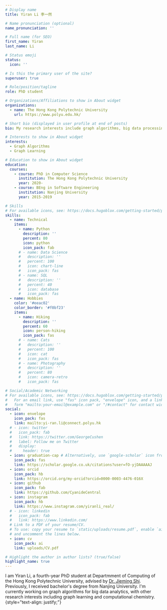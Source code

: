 ```yaml
---
# Display name
title: Yiran Li 李一然

# Name pronunciation (optional)
name_pronunciation: ''

# Full name (for SEO)
first_name: Yiran
last_name: Li

# Status emoji
status:
  icon: ''

# Is this the primary user of the site?
superuser: true

# Role/position/tagline
role: PhD student

# Organizations/Affiliations to show in About widget
organizations:
  - name: The Hong Kong Polytechnic University
    url: https://www.polyu.edu.hk/

# Short bio (displayed in user profile at end of posts)
bio: My research interests include graph algorithms, big data processing and graph learning.

# Interests to show in About widget
interests:
  - Graph Algorithms
  - Graph Learning

# Education to show in About widget
education:
  courses:
    - course: PhD in Computer Science
      institution: The Hong Kong Polytechnic University
      year: 2020-
    - course: BEng in Software Engineering
      institution: Nanjing University
      year: 2015-2019

# Skills
# For available icons, see: https://docs.hugoblox.com/getting-started/page-builder/#icons
skills:
  - name: Technical
    items:
      - name: Python
        description: ''
        percent: 80
        icon: python
        icon_pack: fab
      # - name: Data Science
      #   description: ''
      #   percent: 100
      #   icon: chart-line
      #   icon_pack: fas
      # - name: SQL
      #   description: ''
      #   percent: 40
      #   icon: database
      #   icon_pack: fas
  - name: Hobbies
    color: '#eeac02'
    color_border: '#f0bf23'
    items:
      - name: Hiking
        description: ''
        percent: 60
        icon: person-hiking
        icon_pack: fas
      # - name: Cats
      #   description: ''
      #   percent: 100
      #   icon: cat
      #   icon_pack: fas
      # - name: Photography
      #   description: ''
      #   percent: 80
      #   icon: camera-retro
      #   icon_pack: fas

# Social/Academic Networking
# For available icons, see: https://docs.hugoblox.com/getting-started/page-builder/#icons
#   For an email link, use "fas" icon pack, "envelope" icon, and a link in the
#   form "mailto:your-email@example.com" or "/#contact" for contact widget.
social:
  - icon: envelope
    icon_pack: fas
    link: mailto:yi-ran.li@connect.polyu.hk
  # - icon: twitter
  #   icon_pack: fab
  #   link: https://twitter.com/GeorgeCushen
  #   label: Follow me on Twitter
  #   display:
  #     header: true
  - icon: graduation-cap # Alternatively, use `google-scholar` icon from `ai` icon pack
    icon_pack: fas
    link: https://scholar.google.co.uk/citations?user=fO-yjDAAAAAJ
  - icon: orcid
    icon_pack: hb
    link: https://orcid.org/my-orcid?orcid=0000-0003-4476-016X
  - icon: github
    icon_pack: fab
    link: https://github.com/CyanideCentral
  - icon: instagram
    icon_pack: hb
    link: https://www.instagram.com/yiranli_real/
  # - icon: linkedin
  #   icon_pack: fab
  #   link: https://www.linkedin.com/
  # Link to a PDF of your resume/CV.
  # To use: copy your resume to `static/uploads/resume.pdf`, enable `ai` icons in `params.yaml`,
  # and uncomment the lines below.
  - icon: cv
    icon_pack: ai
    link: uploads/CV.pdf

# Highlight the author in author lists? (true/false)
highlight_name: true
---
```


I am Yiran Li, a fourth-year PhD student at Departmment of Computing of the Hong Kong Polytechnic University, advised by [Dr. Jieming Shi](https://www4.comp.polyu.edu.hk/~jiemshi/). Previously, I received bachelor's degree from Nanjing University. I'm currently working on graph algorithms for big data analytics, with other research interests including graph learning and computational chemistry.
{style="text-align: justify;"}
